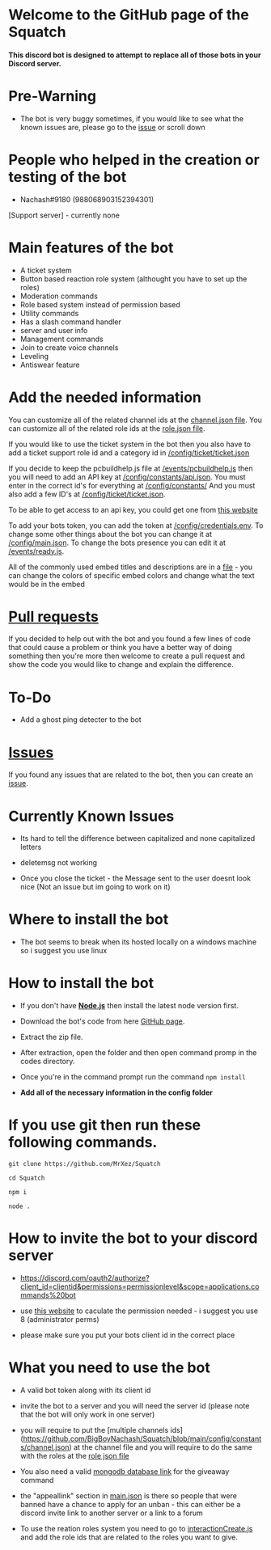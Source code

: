 # Welcome to the GitHub page of the Squatch
#### This discord bot is designed to attempt to replace all of those bots in your Discord server.


# Pre-Warning
* The bot is very buggy sometimes, if you would like to see what the known issues are, please go to the [issue](https://github.com/BigBoyNachash/Squatch/issues) or scroll down


# People who helped in the creation or testing of the bot
* Nachash#9180 (988068903152394301)


[Support server] - currently none

# Main features of the bot
* A ticket system
* Button based reaction role system (althought you have to set up the roles)
* Moderation commands
* Role based system instead of permission based
* Utility commands
* Has a slash command handler
* server and user info
* Management commands
* Join to create voice channels
* Leveling
* Antiswear feature




# Add the needed information
You can customize all of the related channel ids at the [channel.json file](https://github.com/BigBoyNachash/Squatch/blob/main/config/constants/channel.json).
You can customize all of the related role ids at the [role.json file](https://github.com/BigBoyNachash/Squatch/blob/main/config/constants/roles.json).

If you would like to use the ticket system in the bot then you also have to add a ticket support role id and a category id in [/config/ticket/ticket.json](https://github.com/BigBoyNachash/Squatch/tree/main/config/ticket/ticket.json)

If you decide to keep the pcbuildhelp.js file at [/events/pcbuildhelp.js](https://github.com/BigBoyNachash/Squatch/tree/main/events/pcbuildhelp.js) then you will need to add an API key at [/config/constants/api.json](https://github.com/BigBoyNachash/Squatch/blob/main/config/constants/api.json). You must enter in the correct id's for everything at [/config/constants/](https://github.com/BigBoyNachash/Squatch/tree/main/config/constants) And you must also add a few ID's at [/config/ticket/ticket.json](https://github.com/BigBoyNachash/Squatch/tree/main/config/ticket/ticket.json).


To be able to get access to an api key, you could get one from [this website](https://docs.japi.rest/#pc-part-picker=)


To add your bots token, you can add the token at [/config/credentials.env](https://github.com/BigBoyNachash/Squatch/blob/main/config/credentials.env). To change some other things about the bot you can change it at [/config/main.json](https://github.com/BigBoyNachash/Squatch/blob/main/config/main.json). To change the bots presence you can edit it at [/events/ready.js](https://github.com/BigBoyNachash/Squatch/blob/main/events/ready.js).


All of the commonly used embed titles and descriptions are in a [file](https://github.com/BigBoyNachash/Squatch/tree/main/config/embed/embedMSG.json) - you can change the colors of specific embed colors and change what the text would be in the embed




# [Pull requests](https://github.com/BigBoyNachash/Squatch/pulls)
If you decided to help out with the bot and you found a few lines of code that could cause a problem or think you have a better way of doing something then you're more then welcome to create a pull request and show the code you would like to change and explain the difference.



# To-Do

* Add a ghost ping detecter to the bot 



# [Issues](https://github.com/BigBoyNachash/Squatch/issues)

If you found any issues that are related to the bot, then you can create an [issue](https://github.com/BigBoyNachash/Squatch/issues).


# Currently Known Issues

* Its hard to tell the difference between capitalized and none capitalized letters 

* deletemsg not working

* Once you close the ticket - the Message sent to the user doesnt look nice (Not an issue but im going to work on it)



# Where to install the bot

* The bot seems to break when its hosted locally on a windows machine so i suggest you use linux 


# How to install the bot

* If you don't have [**Node.js**](https://nodejs.org/en/) then install the latest node version first.

* Download the bot's code from here [GitHub page](https://github.com/BigBoyNachash/Squatch/archive/refs/heads/main.zip).

* Extract the zip file.

* After extraction, open the folder and then open command promp in the codes directory.

* Once you're in the command prompt run the command `npm install`

* **Add all of the necessary information in the config folder**



# If you use git then run these following commands.

```
git clone https://github.com/MrXez/Squatch

cd Squatch

npm i

node .
```



# How to invite the bot to your discord server

* https://discord.com/oauth2/authorize?client_id=clientid&permissions=permissionlevel&scope=applications.commands%20bot

* use [this website](https://discordapi.com/permissions.html) to caculate the permission needed - i suggest you use 8 (administrator perms)

* please make sure you put your bots client id in the correct place





# What you need to use the bot

* A valid bot token along with its client id

* invite the bot to a server and you will need the server id (please note that the bot will only work in one server)

* you will require to put the [multiple channels ids] (https://github.com/BigBoyNachash/Squatch/blob/main/config/constants/channel.json) at the channel file and you will require to do the same with the roles at the [role json file](https://github.com/BigBoyNachash/Squatch/blob/main/config/constants/roles.json) 

* You also need a valid [mongodb database link](https://www.mongodb.com/) for the giveaway command

* the "appeallink" section in [main.json](https://github.com/BigBoyNachash/Squatch/blob/main/config/main.json) is there so people that were banned have a chance to apply for an unban - this can either be a discord invite link to another server or a link to a forum

* To use the reation roles system you need to go to [interactionCreate.js](https://github.com/BigBoyNachash/Squatch/blob/main/functions/interactionCreate.js) and add the role ids that are related to the roles you want to give. 
